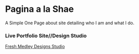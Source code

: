 # Pagina a la Shae
A Simple One Page about site detailing who I am and what I do.

### Live Portfolio Site//Design Studio
[Fresh Medley Designs Studio](https://www.freshmedleydesigns.com "Fresh Medley Designs Studio")
